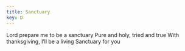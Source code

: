 ```yaml
---
title: Sanctuary
key: D
---
```

Lord prepare me to be a sanctuary
Pure and holy, tried and true
With thanksgiving,
I’ll be a living
Sanctuary for you
